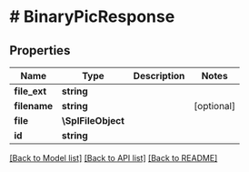 # # BinaryPicResponse

## Properties

Name | Type | Description | Notes
------------ | ------------- | ------------- | -------------
**file_ext** | **string** |  |
**filename** | **string** |  | [optional]
**file** | **\SplFileObject** |  |
**id** | **string** |  |

[[Back to Model list]](../../README.md#models) [[Back to API list]](../../README.md#endpoints) [[Back to README]](../../README.md)
